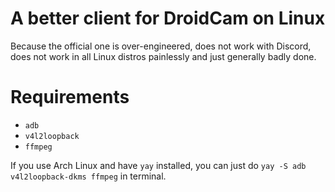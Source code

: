 # A better client for DroidCam on Linux
Because the official one is over-engineered, does not work with Discord, does not work in all Linux distros painlessly and just generally badly done.

# Requirements
+ `adb`
+ `v4l2loopback`
+ `ffmpeg`

If you use Arch Linux and have `yay` installed, you can just do `yay -S adb v4l2loopback-dkms ffmpeg` in terminal.

